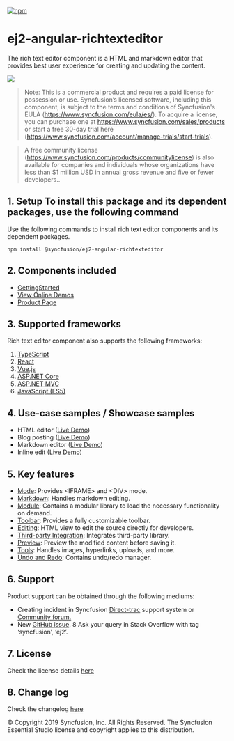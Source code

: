 [![npm](http://ej2.syncfusion.com/github-badges?package=@syncfusion/ej2-angular-richtexteditor)](https://www.npmjs.com/package/@syncfusion/ej2-angular-richtexteditor)

# ej2-angular-richtexteditor

The rich text editor component is a HTML and markdown editor that provides best user experience for creating and updating the content.

![](../../ReadMe_Images/RTE.GIF)

>Note: This is a commercial product and requires a paid license for possession or use. Syncfusion’s licensed software, including this component, is subject to the terms and conditions of Syncfusion's EULA (https://www.syncfusion.com/eula/es/). To acquire a license, you can purchase one at https://www.syncfusion.com/sales/products or start a free 30-day trial here (https://www.syncfusion.com/account/manage-trials/start-trials).

>A free community license (https://www.syncfusion.com/products/communitylicense) is also available for companies and individuals whose organizations have less than $1 million USD in annual gross revenue and five or fewer developers..

## 1. Setup To install this package and its dependent packages, use the following command

Use the following commands to install rich text editor components and its dependent packages.

```
npm install @syncfusion/ej2-angular-richtexteditor

```

## 2. Components included

* [GettingStarted](https://ej2.syncfusion.com/angular/documentation/rich-text-editor/getting-started.html)
* [View Online Demos](https://ej2.syncfusion.com/angular/demos/#/material/rich-text-editor/tools)
* [Product Page](https://www.syncfusion.com/products/angular/rich-text-editor)

## 3. Supported frameworks

Rich text editor component also supports the following frameworks:
1.	[TypeScript](https://ej2.syncfusion.com/demos/#/material/rich-text-editor/tools.html)
2.	[React](https://ej2.syncfusion.com/react/demos/#/material/rich-text-editor/tools)
3.	[Vue.js](https://ej2.syncfusion.com/vue/demos/#/material/rich-text-editor/tools.html)
4.	[ASP.NET Core](https://ej2.syncfusion.com/aspnetcore/RichTextEditor/Overview#/material)
5.	[ASP.NET MVC](https://ej2.syncfusion.com/aspnetmvc/RichTextEditor/Overview#/material)
6.	[JavaScript (ES5)](https://ej2.syncfusion.com/javascript/demos/#/material/rich-text-editor/tools.html)

## 4. Use-case samples / Showcase samples

* HTML editor ([Live Demo](https://ej2.syncfusion.com/angular/demos/#/material/rich-text-editor/tools))
* Blog posting ([Live Demo](https://ej2.syncfusion.com/angular/demos/#/material/rich-text-editor/blog-posting))
* Markdown editor ([Live Demo](https://ej2.syncfusion.com/angular/demos/#/material/rich-text-editor/markdown-editor))
* Inline edit ([Live Demo](https://ej2.syncfusion.com/angular/demos/#/material/rich-text-editor/inline))

## 5. Key features

* [Mode](https://ej2.syncfusion.com/angular/demos/#/material/rich-text-editor/iframe): Provides &lt;IFRAME&gt; and &lt;DIV&gt; mode.
* [Markdown](https://ej2.syncfusion.com/angular/demos/#/material/rich-text-editor/markdown-editor-preview): Handles markdown editing.
* [Module](https://ej2.syncfusion.com/angular/documentation/rich-text-editor/getting-started#module-injection): Contains a modular library to load the necessary functionality on demand.
* [Toolbar](https://ej2.syncfusion.com/angular/demos/#/material/rich-text-editor/types): Provides a fully customizable toolbar.
* [Editing](https://ej2.syncfusion.com/angular/documentation/rich-text-editor/miscellaneous#code-view): HTML view to edit the source directly for developers.
* [Third-party Integration](https://ej2.syncfusion.com/angular/documentation/rich-text-editor/third-party-integration): Integrates third-party library.
* [Preview](https://ej2.syncfusion.com/angular/demos/#/material/rich-text-editor/markdown-editor-preview): Preview the modified content before saving it.
* [Tools](https://ej2.syncfusion.com/angular/documentation/rich-text-editor/toolbar#toolbar-items): Handles images, hyperlinks, uploads, and more.
* [Undo and Redo](https://ej2.syncfusion.com/angular/documentation/rich-text-editor/miscellaneous#undoredo-manager): Contains undo/redo manager.

## 6. Support

Product support can be obtained through the following mediums:
* Creating incident in Syncfusion [Direct-trac](https://www.syncfusion.com/support/directtrac/incidents?utm_source=npm&utm_campaign=richtexteditor) support system or [Community forum.](https://www.syncfusion.com/forums/essential-js2?utm_source=npm&utm_campaign=richtexteditor)
* New [GitHub issue](https://github.com/syncfusion/ej2-angular-ui-components/issues/new).
8 Ask your query in Stack Overflow with tag ‘syncfusion’, ‘ej2’.
 
## 7. License 
Check the license details [here](https://github.com/syncfusion/ej2/blob/master/license?utm_source=npm&utm_campaign=dropdown)

## 8. Change log 
 Check the changelog [here](https://github.com/syncfusion/ej2-angular-ui-components/blob/master/components/richtexteditor/CHANGELOG.md)

© Copyright 2019 Syncfusion, Inc. All Rights Reserved. The Syncfusion Essential Studio license and copyright applies to this distribution.